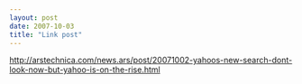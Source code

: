 ```yaml
---
layout: post
date: 2007-10-03
title: "Link post"
---
```

<http://arstechnica.com/news.ars/post/20071002-yahoos-new-search-dont-look-now-but-yahoo-is-on-the-rise.html>

